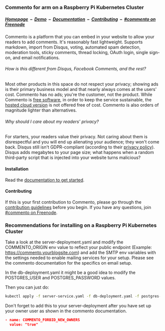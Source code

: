 ### Commento for arm on a Raspberry Pi Kubernetes Cluster

##### [Homepage](https://commento.io) &nbsp;&ndash;&nbsp; [Demo](https://demo.commento.io) &nbsp;&ndash;&nbsp; [Documentation](https://docs.commento.io) &nbsp;&ndash;&nbsp; [Contributing](https://docs.commento.io/contributing/) &nbsp;&ndash;&nbsp; [#commento on Freenode](http://webchat.freenode.net/?channels=%23commento)

Commento is a platform that you can embed in your website to allow your readers to add comments. It's reasonably fast lightweight. Supports markdown, import from Disqus, voting, automated spam detection, moderation tools, sticky comments, thread locking, OAuth login, single sign-on, and email notifications.

###### How is this different from Disqus, Facebook Comments, and the rest?

Most other products in this space do not respect your privacy; showing ads is their primary business model and that nearly always comes at the users' cost. Commento has no ads; you're the customer, not the product. While Commento is [free software](https://www.gnu.org/philosophy/free-sw.en.html), in order to keep the service sustainable, the [hosted cloud version](https://commento.io) is not offered free of cost. Commento is also orders of magnitude lighter than alternatives.

###### Why should I care about my readers' privacy?

For starters, your readers value their privacy. Not caring about them is disrespectful and you will end up alienating your audience; they won't come back. Disqus still isn't GDPR-compliant (according to their <a href="https://help.disqus.com/terms-and-policies/privacy-faq" title="At the time of writing (28 December 2018)" rel="nofollow">privacy policy</a>). Disqus adds megabytes to your page size; what happens when a random third-party script that is injected into your website turns malicious?

#### Installation

Read the [documentation to get started](https://docs.commento.io/installation/).

#### Contributing

If this is your first contribution to Commento, please go through the [contribution guidelines](https://docs.commento.io/contributing/) before you begin. If you have any questions, join [#commento on Freenode](http://webchat.freenode.net/?channels=%23commento).

### Recommendations for installing on a Raspberry Pi Kubernetes Cluster

Take a look at the server-deployment.yaml and modify the COMMENTO_ORIGIN env value to reflect your public endpoint (Example: https://commento.yourblogsite.com) and add the SMTP env variables with the settings needed to enable mailing services for your setup. Please see the commento documentation for the specifics on email setup.

In the db-deployment.yaml it might be a good idea to modify the POSTGRES_USER and POSTGRES_PASSWORD values.

Then you can just do:

```bash
kubectl apply -f server-service.yaml -f db-deployment.yaml -f postgres-data-volume-persistentvolumeclaim.yaml -f server-deployment.yaml
```

Don't forget to add this to your server-deployment after you have set up your owner user as shown in the commento documentation.

```json
- name: COMMENTO_FORBID_NEW_OWNERS
  value: "true"
```
